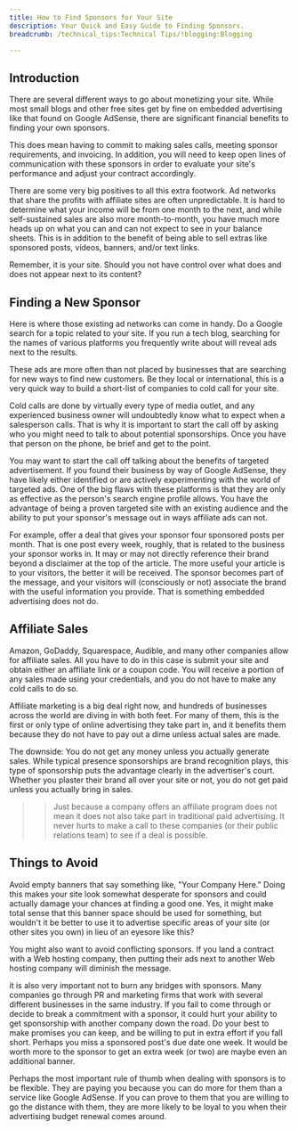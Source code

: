 ```yaml
---
title: How to Find Sponsors for Your Site
description: Your Quick and Easy Guide to Finding Sponsors.
breadcrumb: /technical_tips:Technical Tips/!blogging:Blogging

---
```


Introduction
-----
There are several different ways to go about monetizing your site. While most small blogs and other free sites get by fine on embedded advertising like that found on Google AdSense, there are significant financial benefits to finding your own sponsors.

This does mean having to commit to making sales calls, meeting sponsor requirements, and invoicing. In addition, you will need to keep open lines of communication with these sponsors in order to evaluate your site's performance and adjust your contract accordingly.

There are some very big positives to all this extra footwork. Ad networks that share the profits with affiliate sites are often unpredictable. It is hard to determine what your income will be from one month to the next, and while self-sustained sales are also more month-to-month, you have much more heads up on what you can and can not expect to see in your balance sheets. This is in addition to the benefit of being able to sell extras like sponsored posts, videos, banners, and/or text links.

Remember, it is your site. Should you not have control over what does and does not appear next to its content?

Finding a New Sponsor
-----
Here is where those existing ad networks can come in handy. Do a Google search for a topic related to your site. If you run a tech blog, searching for the names of various platforms you frequently write about will reveal ads next to the results. 

These ads are more often than not placed by businesses that are searching for new ways to find new customers. Be they local or international, this is a very quick way to build a short-list of companies to cold call for your site.

Cold calls are done by virtually every type of media outlet, and any experienced business owner will undoubtedly know what to expect when a salesperson calls. That is why it is important to start the call off by asking who you might need to talk to about potential sponsorships. Once you have that person on the phone, be brief and get to the point.

You may want to start the call off talking about the benefits of targeted advertisement. If you found their business by way of Google AdSense, they have likely either identified or are actively experimenting with the world of targeted ads. One of the big flaws with these platforms is that they are only as effective as the person's search engine profile allows. You have the advantage of being a proven targeted site with an existing audience and the ability to put your sponsor's message out in ways affiliate ads can not.

For example, offer a deal that gives your sponsor four sponsored posts per month. That is one post every week, roughly, that is related to the business your sponsor works in. It may or may not directly reference their brand beyond a disclaimer at the top of the article. The more useful your article is to your visitors, the better it will be received. The sponsor becomes part of the message, and your visitors will (consciously or not) associate the brand with the useful information you provide. That is something embedded advertising does not do.

Affiliate Sales
-----
Amazon, GoDaddy, Squarespace, Audible, and many other companies allow for affiliate sales. All you have to do in this case is submit your site and obtain either an affiliate link or a coupon code. You will receive a portion of any sales made using your credentials, and you do not have to make any cold calls to do so.

Affiliate marketing is a big deal right now, and hundreds of businesses across the world are diving in with both feet. For many of them, this is the first or only type of online advertising they take part in, and it benefits them because they do not have to pay out a dime unless actual sales are made.

The downside: You do not get any money unless you actually generate sales. While typical presence sponsorships are brand recognition plays, this type of sponsorship puts the advantage clearly in the advertiser's court. Whether you plaster their brand all over your site or not, you do not get paid unless you actually bring in sales.

>> Just because a company offers an affiliate program does not mean it does not also take part in traditional paid advertising. It never hurts to make a call to these companies (or their public relations team) to see if a deal is possible.

Things to Avoid
-----
Avoid empty banners that say something like, "Your Company Here." Doing this makes your site look somewhat desperate for sponsors and could actually damage your chances at finding a good one. Yes, it might make total sense that this banner space should be used for something, but wouldn't it be better to use it to advertise specific areas of your site (or other sites you own) in lieu of an eyesore like this?

You might also want to avoid conflicting sponsors. If you land a contract with a Web hosting company, then putting their ads next to another Web hosting company will diminish the message. 

it is also very important not to burn any bridges with sponsors. Many companies go through PR and marketing firms that work with several different businesses in the same industry. If you fail to come through or decide to break a commitment with a sponsor, it could hurt your ability to get sponsorship with another company down the road. Do your best to make promises you can keep, and be willing to put in extra effort if you fall short. Perhaps you miss a sponsored post's due date one week. It would be worth more to the sponsor to get an extra week (or two) are maybe even an additional banner.

Perhaps the most important rule of thumb when dealing with sponsors is to be flexible. They are paying you because you can do more for them than a service like Google AdSense. If you can prove to them that you are willing to go the distance with them, they are more likely to be loyal to you when their advertising budget renewal comes around.